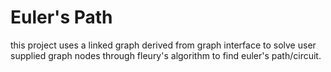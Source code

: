 # Euler's Path

this project uses a linked graph derived from graph interface to solve user supplied graph nodes through fleury's algorithm to find euler's path/circuit.
